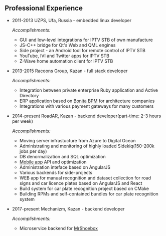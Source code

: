 ## Professional Experience
* 2011-2013 UZPS, Ufa, Russia - embedded linux developer

  *Accomplishments:*
  * GUI and low-level integrations for IPTV STB of own manufacture
  * JS-C++ bridge for Qt's Web and QML engines
  * Side project - an Android tool for remote control of IPTV STB
  * YouTube, IVI and Twitter apps for IPTV STB
  * Z-Wave home automation client for IPTV STB

* 2013-2015 Racoons Group, Kazan - full stack developer

  *Accomplishments:*
    * Integration between private enterprise Ruby application and Active Directory
    * ERP application based on [Bonita BPM](https://www.bonitasoft.com/) for architecture companies
    * Integrations with various payment gateways for many customers

* 2014-present RoadAR, Kazan - backend developer(part-time: 2-3 hours per week)

  *Accomplishments:*
    * Moving server infrastucture from Azure to Digital Ocean
    * Administrating and monitoring of highly loaded Sidekiq(150-200k jobs per day)
    * DB denormalization and SQL optimization
    * [Mobile app](https://play.google.com/store/apps/details?id=ru.roadar.android) API and optimization
    * Administration inteface based on AngularJS
    * Various backends for side-projects
    * WEB app for manual recognition and dataset collection for road signs and car licence plates based on AngularJS and React
    * Build system for car plate recognition project based on CMake
    * Building RPMs and self-contained bundles for car plate recognition system

* 2017-present Mechanizm, Kazan - backend developer

  *Accomplishments:*
    * Microservice backend for [MrShoebox](https://mrshoebox.com/)
